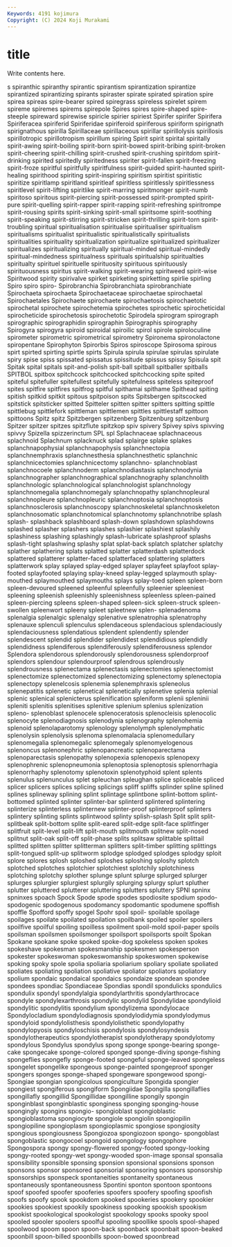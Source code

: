 ```yaml
---
Keywords: 4191 kojimura
Copyright: (C) 2024 Koji Murakami
---
```


# title

Write contents here.



s spiranthic
spiranthy spirantic spirantism spirantization spirantize spirantized spirantizing spirants spiraster spirate
spirated spiration spire spirea spireas spire-bearer spired spiregrass spireless spirelet
spirem spireme spiremes spirems spirepole Spires spires spire-shaped spire-steeple spireward
spirewise spiricle spirier spiriest Spirifer spirifer Spirifera Spiriferacea spiriferid Spiriferidae
spiriferoid spiriferous spiriform spirignath spirignathous spirilla Spirillaceae spirillaceous spirillar spirillolysis
spirillosis spirillotropic spirillotropism spirillum spiring Spirit spirit spirital spiritally spirit-awing
spirit-boiling spirit-born spirit-bowed spirit-bribing spirit-broken spirit-cheering spirit-chilling spirit-crushed spirit-crushing spiritdom
spirit-drinking spirited spiritedly spiritedness spiriter spirit-fallen spirit-freezing spirit-froze spiritful spiritfully
spiritfulness spirit-guided spirit-haunted spirit-healing spirithood spiriting spirit-inspiring spiritism spiritist spiritistic
spiritize spiritlamp spiritland spiritleaf spiritless spiritlessly spiritlessness spiritlevel spirit-lifting spiritlike
spirit-marring spiritmonger spirit-numb spiritoso spiritous spirit-piercing spirit-possessed spirit-prompted spirit-pure spirit-quelling
spirit-rapper spirit-rapping spirit-refreshing spiritrompe spirit-rousing spirits spirit-sinking spirit-small spiritsome spirit-soothing
spirit-speaking spirit-stirring spirit-stricken spirit-thrilling spirit-torn spirit-troubling spiritual spiritualisation spiritualise spiritualiser
spiritualism spiritualisms spiritualist spiritualistic spiritualistically spiritualists spiritualities spirituality spiritualization spiritualize
spiritualized spiritualizer spiritualizes spiritualizing spiritually spiritual-minded spiritual-mindedly spiritual-mindedness spiritualness spirituals
spiritualship spiritualties spiritualty spirituel spirituelle spirituosity spirituous spirituously spirituousness spiritus
spirit-walking spirit-wearing spiritweed spirit-wise Spiritwood spirity spirivalve spirket spirketing spirketting
spirlie spirling Spiro spiro spiro- Spirobranchia Spirobranchiata spirobranchiate Spirochaeta spirochaeta
Spirochaetaceae spirochaetae spirochaetal Spirochaetales Spirochaete spirochaete spirochaetosis spirochaetotic spirochetal spirochete
spirochetemia spirochetes spirochetic spirocheticidal spirocheticide spirochetosis spirochetotic Spirodela spirogram spirograph
spirographic spirographidin spirographin Spirographis spirography Spirogyra spirogyra spiroid spiroidal spiroilic
spirol spirole spiroloculine spirometer spirometric spirometrical spirometry Spironema spironolactone spiropentane
Spirophyton Spirorbis Spiros spiroscope Spirosoma spirous spirt spirted spirting spirtle
spirts Spirula spirula spirulae spirulas spirulate spiry spise spiss spissated
spissatus spissitude spissus spissy Spisula spit Spitak spital spitals spit-and-polish
spit-ball spitball spitballer spitballs SPITBOL spitbox spitchcock spitchcocked spitchcocking spite
spited spiteful spitefuller spitefullest spitefully spitefulness spiteless spiteproof spites spitfire
spitfires spitfrog spitful spithamai spithame Spithead spiting spitish spitkid spitkit
spitous spitpoison spits Spitsbergen spitscocked spitstick spitsticker spitted Spitteler spitten
spitter spitters spitting spittle spittlebug spittlefork spittleman spittlemen spittles spittlestaff
spittoon spittoons Spitz spitz Spitzbergen spitzenberg Spitzenburg spitzenburg Spitzer spitzer
spitzes spitzflute spitzkop spiv spivery Spivey spivs spivving spivvy Spizella
spizzerinctum SPL spl Splachnaceae splachnaceous splachnoid Splachnum splacknuck splad splairge
splake splakes splanchnapophysial splanchnapophysis splanchnectopia splanchnemphraxis splanchnesthesia splanchnesthetic splanchnic splanchnicectomies
splanchnicectomy splanchno- splanchnoblast splanchnocoele splanchnoderm splanchnodiastasis splanchnodynia splanchnographer splanchnographical splanchnography
splanchnolith splanchnologic splanchnological splanchnologist splanchnology splanchnomegalia splanchnomegaly splanchnopathy splanchnopleural splanchnopleure
splanchnopleuric splanchnoptosia splanchnoptosis splanchnosclerosis splanchnoscopy splanchnoskeletal splanchnoskeleton splanchnosomatic splanchnotomical splanchnotomy
splanchnotribe splash splash- splashback splashboard splash-down splashdown splashdowns splashed splasher
splashers splashes splashier splashiest splashily splashiness splashing splashingly splash-lubricate splashproof
splashs splash-tight splashwing splashy splat splat-back splatch splatcher splatchy splather
splathering splats splatted splatter splatterdash splatterdock splattered splatterer splatter-faced splatterfaced
splattering splatters splatterwork splay splayed splay-edged splayer splayfeet splayfoot splay-footed
splayfooted splaying splay-kneed splay-legged splaymouth splay-mouthed splaymouthed splaymouths splays splay-toed
spleen spleen-born spleen-devoured spleened spleenful spleenfully spleenier spleeniest spleening spleenish
spleenishly spleenishness spleenless spleen-pained spleen-piercing spleens spleen-shaped spleen-sick spleen-struck spleen-swollen
spleenwort spleeny spleet spleetnew splen- splenadenoma splenalgia splenalgic splenalgy splenative
splenatrophia splenatrophy splenauxe splenculi splenculus splendaceous splendacious splendaciously splendaciousness splendatious
splendent splendently splender splendescent splendid splendider splendidest splendidious splendidly splendidness
splendiferous splendiferously splendiferousness splendor Splendora splendorous splendorously splendorousness splendorproof splendors
splendour splendourproof splendrous splendrously splendrousness splenectama splenectasis splenectomies splenectomist splenectomize
splenectomized splenectomizing splenectomy splenectopia splenectopy splenelcosis splenemia splenemphraxis spleneolus splenepatitis
splenetic splenetical splenetically splenetive splenia splenial splenic splenical splenicterus splenification
spleniform splenii spleninii spleniti splenitis splenitises splenitive splenium splenius splenization
spleno- splenoblast splenocele splenoceratosis splenocleisis splenocolic splenocyte splenodiagnosis splenodynia splenography
splenohemia splenoid splenolaparotomy splenology splenolymph splenolymphatic splenolysin splenolysis splenoma splenomalacia
splenomedullary splenomegalia splenomegalic splenomegaly splenomyelogenous splenoncus splenonephric splenopancreatic splenoparectama splenoparectasis
splenopathy splenopexia splenopexis splenopexy splenophrenic splenopneumonia splenoptosia splenoptosis splenorrhagia splenorrhaphy
splenotomy splenotoxin splenotyphoid splent splents splenulus splenunculus splet spleuchan spleughan
splice spliceable spliced splicer splicers splices splicing splicings spliff spliffs
splinder spline splined splines splineway splining splint splintage splintbone splint-bottom
splint-bottomed splinted splinter splinter-bar splinterd splintered splintering splinterize splinterless splinternew
splinter-proof splinterproof splinters splintery splinting splints splintwood splinty splish-splash Split
split split- splitbeak split-bottom splite split-eared split-edge split-face splitfinger splitfruit
split-level split-lift split-mouth splitmouth splitnew split-nosed splitnut split-oak split-off split-phase
splits splitsaw splittable splittail splitted splitten splitter splitterman splitters split-timber
splitting splittings split-tongued split-up splitworm splodge splodged splodges splodgy sploit
splore splores splosh sploshed sploshes sploshing sploshy splotch splotched splotches
splotchier splotchiest splotchily splotchiness splotching splotchy splother splunge splunt splurge
splurged splurger splurges splurgier splurgiest splurgily splurging splurgy splurt spluther
splutter spluttered splutterer spluttering splutters spluttery SPNI spninx spninxes spoach
Spock Spode spode spodes spodiosite spodium spodo- spodogenic spodogenous spodomancy
spodomantic spodumene spoffish spoffle Spofford spoffy spogel Spohr spoil spoil-
spoilable spoilage spoilages spoilate spoilated spoilation spoilbank spoiled spoiler spoilers
spoilfive spoilful spoiling spoilless spoilment spoil-mold spoil-paper spoils spoilsman spoilsmen
spoilsmonger spoilsport spoilsports spoilt Spokan Spokane spokane spoke spoked spoke-dog
spokeless spoken spokes spokeshave spokesman spokesmanship spokesmen spokesperson spokester spokeswoman
spokeswomanship spokeswomen spokewise spoking spoky spole spolia spoliaria spoliarium spoliary
spoliate spoliated spoliates spoliating spoliation spoliative spoliator spoliators spoliatory spolium
spondaic spondaical spondaics spondaize spondean spondee spondees spondiac Spondiaceae Spondias
spondil spondulicks spondulics spondulix spondyl spondylalgia spondylarthritis spondylarthrocace spondyle spondylexarthrosis
spondylic spondylid Spondylidae spondylioid spondylitic spondylitis spondylium spondylizema spondylocace Spondylocladium
spondylodiagnosis spondylodidymia spondylodymus spondyloid spondylolisthesis spondylolisthetic spondylopathy spondylopyosis spondyloschisis spondylosis
spondylosyndesis spondylotherapeutics spondylotherapist spondylotherapy spondylotomy spondylous Spondylus spondylus spong sponge
sponge-bearing sponge-cake spongecake sponge-colored sponged sponge-diving sponge-fishing spongeflies spongefly sponge-footed
spongeful sponge-leaved spongeless spongelet spongelike spongeous sponge-painted spongeproof sponger spongers
sponges sponge-shaped spongeware spongewood spongi- Spongiae spongian spongicolous spongiculture Spongida
spongier spongiest spongiferous spongiform Spongiidae Spongilla spongillaflies spongillafly spongillid Spongillidae
spongilline spongily spongin sponginblast sponginblastic sponginess sponging sponging-house spongingly spongins
spongio- spongioblast spongioblastic spongioblastoma spongiocyte spongiole spongiolin spongiopilin spongiopiline spongioplasm
spongioplasmic spongiose spongiosity spongious spongiousness Spongiozoa spongiozoon spongo- spongoblast spongoblastic
spongocoel spongoid spongology spongophore Spongospora spongy spongy-flowered spongy-footed spongy-looking spongy-rooted
spongy-wet spongy-wooded spon-image sponsal sponsalia sponsibility sponsible sponsing sponsion sponsional
sponsions sponson sponsons sponsor sponsored sponsorial sponsoring sponsors sponsorship sponsorships
sponspeck spontaneities spontaneity spontaneous spontaneously spontaneousness Spontini sponton spontoon spontoons
spoof spoofed spoofer spooferies spoofers spoofery spoofing spoofish spoofs spoofy
spook spookdom spooked spookeries spookery spookier spookies spookiest spookily spookiness
spooking spookish spookism spookist spookological spookologist spookology spooks spooky spool
spooled spooler spoolers spoolful spooling spoollike spools spool-shaped spoolwood spoom
spoon spoon-back spoonback spoonbait spoon-beaked spoonbill spoon-billed spoonbills spoon-bowed spoonbread
